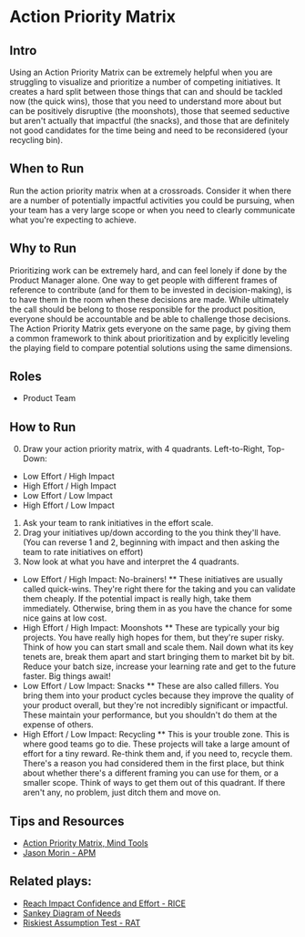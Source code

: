 # Action Priority Matrix

## Intro
Using an Action Priority Matrix can be extremely helpful when you are struggling to visualize and prioritize a number of competing initiatives. It creates a hard split between those things that can and should be tackled now (the quick wins), those that you need to understand more about but can be positively disruptive (the moonshots), those that seemed seductive but aren't actually that impactful (the snacks), and those that are definitely not good candidates for the time being and need to be reconsidered (your recycling bin).

## When to Run
Run the action priority matrix when at a crossroads. Consider it when there are a number of potentially impactful activities you could be pursuing, when your team has a very large scope or when you need to clearly communicate what you're expecting to achieve.

## Why to Run
Prioritizing work can be extremely hard, and can feel lonely if done by the Product Manager alone. One way to get people with different frames of reference to contribute (and for them to be invested in decision-making), is to have them in the room when these decisions are made. While ultimately the call should be belong to those responsible for the product position, everyone should be accountable and be able to challenge those decisions. The Action Priority Matrix gets everyone on the same page, by giving them a common framework to think about prioritization and by explicitly leveling the playing field to compare potential solutions using the same dimensions.

## Roles
* Product Team

## How to Run
0) Draw your action priority matrix, with 4 quadrants. Left-to-Right, Top-Down:
* Low Effort / High Impact
* High Effort / High Impact
* Low Effort / Low Impact
* High Effort / Low Impact
1) Ask your team to rank initiatives in the effort scale.
2) Drag your initiatives up/down according to the you think they'll have. (You can reverse 1 and 2, beginning with impact and then asking the team to rate initiatives on effort)
3) Now look at what you have and interpret the 4 quadrants.
* Low Effort / High Impact: No-brainers!
** These initiatives are usually called quick-wins. They're right there for the taking and you can validate them cheaply. If the potential impact is really high, take them immediately. Otherwise, bring them in as you have the chance for some nice gains at low cost.
* High Effort / High Impact: Moonshots
** These are typically your big projects. You have really high hopes for them, but they're super risky. Think of how you can start small and scale them. Nail down what its key tenets are, break them apart and start bringing them to market bit by bit. Reduce your batch size, increase your learning rate and get to the future faster. Big things await!
* Low Effort / Low Impact: Snacks
** These are also called fillers. You bring them into your product cycles because they improve the quality of your product overall, but they're not incredibly significant or impactful. These maintain your performance, but you shouldn't do them at the expense of others.
* High Effort / Low Impact: Recycling
** This is your trouble zone. This is where good teams go to die. These projects will take a large amount of effort for a tiny reward. Re-think them and, if you need to, recycle them. There's a reason you had considered them in the first place, but think about whether there's a different framing you can use for them, or a smaller scope. Think of ways to get them out of this quadrant. If there aren't any, no problem, just ditch them and move on.

## Tips and Resources
* [Action Priority Matrix, Mind Tools](https://www.mindtools.com/pages/article/newHTE_95.htm)
* [Jason Morin - APM](https://www.linkedin.com/pulse/action-priority-matrix-jason-morin/)

## Related plays:
* [Reach Impact Confidence and Effort - RICE](https://github.com/colivetree/product-playbook/blob/master/prioritisation_rice.md)
* [Sankey Diagram of Needs](https://github.com/colivetree/product-playbook/blob/master/sankey_diagram_needs.md)
* [Riskiest Assumption Test - RAT](https://github.com/colivetree/product-playbook/blob/master/riskiest_assumption_test.md)
